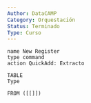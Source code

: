 ```yaml
---
Author: DataCAMP
Category: Orquestación
Status: Terminado
Type: Curso
---
```

```button
name New Register
type command
action QuickAdd: Extracto
```

```dataview
TABLE 
Type

FROM ([[]])
```





